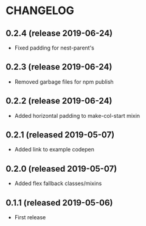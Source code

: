 # CHANGELOG

## 0.2.4 (release 2019-06-24)

- Fixed padding for nest-parent's

## 0.2.3 (release 2019-06-24)

- Removed garbage files for npm publish

## 0.2.2 (release 2019-06-24)

- Added horizontal padding to make-col-start mixin

## 0.2.1 (released 2019-05-07)

- Added link to example codepen

## 0.2.0 (released 2019-05-07)

- Added flex fallback classes/mixins

## 0.1.1 (released 2019-05-06)

- First release
